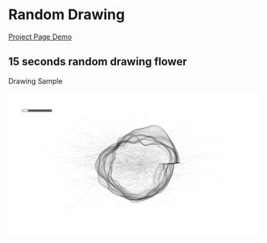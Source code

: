 # Random Drawing

[Project Page Demo](https://creativecodingart2210fall2019section2.github.io/creativeCodingGitHub/projectDemo/projectDemo/randomDrawing/randomDrawing.html)


## 15 seconds random drawing flower


Drawing Sample

<div align=center><img src=randomDrawing.png width=1300>

<div align=left>
<p>   


